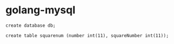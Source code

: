 # golang-mysql
```
create database db;
```
```
create table squarenum (number int(11), squareNumber int(11));
```
